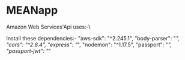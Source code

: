 # MEANapp


Amazon Web Services'Api uses:-\

Install these dependencies:-
"aws-sdk": "^2.245.1",
    "body-parser": "*",
    "cors": "^2.8.4",
    "express": "*",
    "nodemon": "^1.17.5",
    "passport": "*",
    "passport-jwt": "*"
